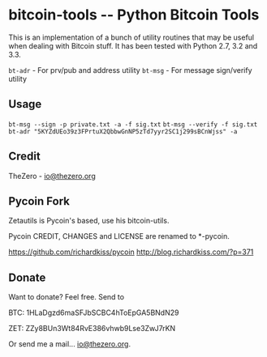bitcoin-tools -- Python Bitcoin Tools
=======================

This is an implementation of a bunch of utility routines that may be useful when dealing with Bitcoin stuff. It has been tested with Python 2.7, 3.2 and 3.3.

`bt-adr` - For prv/pub and address utility
`bt-msg` - For message sign/verify utility

Usage
-----------------

`bt-msg --sign -p private.txt -a -f sig.txt`
`bt-msg --verify -f sig.txt`
`bt-adr "5KYZdUEo39z3FPrtuX2QbbwGnNP5zTd7yyr2SC1j299sBCnWjss" -a`

Credit
-----------------

TheZero - io@thezero.org


Pycoin Fork
----------------

Zetautils is Pycoin's based, use his bitcoin-utils.

Pycoin CREDIT, CHANGES and LICENSE are renamed to \*-pycoin.

https://github.com/richardkiss/pycoin
http://blog.richardkiss.com/?p=371



Donate
------

Want to donate? Feel free. Send to

BTC: 1HLaDgzd6maSFJbSCBC4hToEpGA5BNdN29

ZET: ZZy8BUn3Wt84RvE386vhwb9Lse3ZwJ7rKN

Or send me a mail... io@thezero.org.
